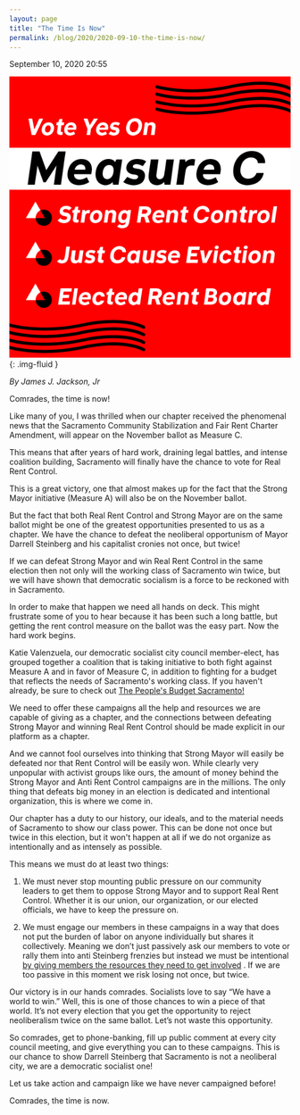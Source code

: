 ```yaml
---
layout: page
title: "The Time Is Now"
permalink: /blog/2020/2020-09-10-the-time-is-now/
---
```

September 10, 2020 20:55

![](/assets/images/rails_active_storage_blobs_eyJfcmFpbHMiOnsibWVzc2FnZSI6IkJBaHBGQT09IiwiZXhwIjpudWxsLCJwdXIiOiJibG9iX2lkIn19--e368dd02828c6de3561c288289d9169c1b5c171b_measurec_square.png){: .img-fluid }

*By James J. Jackson, Jr*

Comrades, the time is now!

Like many of you, I was thrilled when our chapter received the phenomenal news that the Sacramento Community Stabilization and Fair Rent Charter Amendment, will appear on the November ballot as Measure C.

This means that after years of hard work, draining legal battles, and intense coalition building, Sacramento will finally have the chance to vote for Real Rent Control.

This is a great victory, one that almost makes up for the fact that the Strong Mayor initiative (Measure A) will also be on the November ballot.

But the fact that both Real Rent Control and Strong Mayor are on the same ballot might be one of the greatest opportunities presented to us as a chapter. We have the chance to defeat the neoliberal opportunism of Mayor Darrell Steinberg and his capitalist cronies not once, but twice!

If we can defeat Strong Mayor and win Real Rent Control in the same election then not only will the working class of Sacramento win twice, but we will have shown that democratic socialism is a force to be reckoned with in Sacramento.

In order to make that happen we need all hands on deck. This might frustrate some of you to hear because it has been such a long battle, but getting the rent control measure on the ballot was the easy part. Now the hard work begins.

Katie Valenzuela, our democratic socialist city council member-elect, has grouped together a coalition that is taking initiative to both fight against Measure A and in favor of Measure C, in addition to fighting for a budget that reflects the needs of Sacramento's working class. If you haven't already, be sure to check out [The People's Budget Sacramento!](http://peoplesbudgetsac.com/)

We need to offer these campaigns all the help and resources we are capable of giving as a chapter, and the connections between defeating Strong Mayor and winning Real Rent Control should be made explicit in our platform as a chapter.

And we cannot fool ourselves into thinking that Strong Mayor will easily be defeated nor that Rent Control will be easily won. While clearly very unpopular with activist groups like ours, the amount of money behind the Strong Mayor and Anti Rent Control campaigns are in the millions. The only thing that defeats big money in an election is dedicated and intentional organization, this is where we come in.

Our chapter has a duty to our history, our ideals, and to the material needs of Sacramento to show our class power. This can be done not once but twice in this election, but it won't happen at all if we do not organize as intentionally and as intensely as possible.

This means we must do at least two things:

1. We must never stop mounting public pressure on our community leaders to get them to oppose Strong Mayor and to support Real Rent Control. Whether it is our union, our organization, or our elected officials, we have to keep the pressure on.

2. We must engage our members in these campaigns in a way that does not put the burden of labor on anyone individually but shares it collectively. Meaning we don’t just passively ask our members to vote or rally them into anti Steinberg frenzies but instead we must be intentional [by giving members the resources they need to get involved](https://actionnetwork.org/forms/volunteer-for-rent-control-yes-on-measure-c/) . If we are too passive in this moment we risk losing not once, but twice.

Our victory is in our hands comrades. Socialists love to say “We have a world to win.” Well, this is one of those chances to win a piece of that world. It’s not every election that you get the opportunity to reject neoliberalism twice on the same ballot. Let’s not waste this opportunity.

So comrades, get to phone-banking, fill up public comment at every city council meeting, and give everything you can to these campaigns. This is our chance to show Darrell Steinberg that Sacramento is not a neoliberal city, we are a democratic socialist one!

Let us take action and campaign like we have never campaigned before!

Comrades, the time is now.
